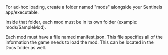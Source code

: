 ﻿For ad-hoc loading, create a folder named "mods" alongside your Sentinels app/executable.

Inside that folder, each mod must be in its own folder (example: mods/SampleMod).

Each mod must have a file named manifest.json. This file specifies all of the information the game needs to load the mod.
This can be located in the Docs folder as well.

